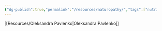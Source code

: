 ```yaml
---
{"dg-publish":true,"permalink":"/resources/naturopathy/","tags":["nutrition"]}
---
```





[[Resources/Oleksandra Pavlenko\|Oleksandra Pavlenko]]